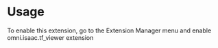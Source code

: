 # Usage

To enable this extension, go to the Extension Manager menu and enable omni.isaac.tf_viewer extension

